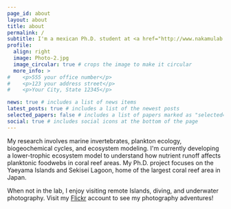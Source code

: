 ```yaml
---
page_id: about
layout: about
title: about
permalink: /
subtitle: I'm a mexican Ph.D. student at <a href="http://www.nakamulab.mei.titech.ac.jp">Nakamura Laboratory</a>, Institute of Science Tokyo, Japan.
profile:
  align: right
  image: Photo-2.jpg
  image_circular: true # crops the image to make it circular
  more_info: >
#    <p>555 your office number</p>
#    <p>123 your address street</p>
#    <p>Your City, State 12345</p>

news: true # includes a list of news items
latest_posts: true # includes a list of the newest posts
selected_papers: false # includes a list of papers marked as "selected={true}"
social: true # includes social icons at the bottom of the page
---
```


My research involves marine invertebrates, plankton ecology, biogeochemical cycles, and ecosystem modeling.
I'm currently developing a lower-trophic ecosystem model to understand how nutrient runoff affects planktonic foodwebs in coral reef areas. My Ph.D. project focuses on the Yaeyama Islands and Sekisei Lagoon, home of the largest coral reef area in Japan.

When not in the lab, I enjoy visiting remote Islands, diving, and underwater photography. Visit my [Flickr](https://www.flickr.com/photos/196057071@N05/) account to see my photography adventures!
